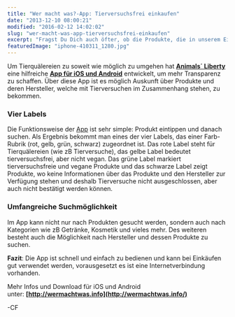 ```yaml
---
title: "Wer macht was?-App: Tierversuchsfrei einkaufen"
date: "2013-12-10 08:00:21"
modified: "2016-02-12 14:02:02"
slug: "wer-macht-was-app-tierversuchsfrei-einkaufen"
excerpt: "Fragst Du Dich auch öfter, ob die Produkte, die in unserem Einkaufswagen landen, an Tieren getestet wurden? Diese App mit einer großen Datenbank stellt Informationen über Tierversuche zum Produkt bereit."
featuredImage: "iphone-410311_1280.jpg"
---
```


Um Tierquälereien zu soweit wie möglich zu umgehen hat **[Animals´ Liberty](http://www.animalsliberty.de/)** eine hilfreiche **[App für iOS und Android](http://www.wermachtwas.info/)** entwickelt, um mehr Transparenz zu schaffen. Über diese App ist es möglich Auskunft über Produkte und deren Hersteller, welche mit Tierversuchen im Zusammenhang stehen, zu bekommen.

### **Vier Labels**

Die Funktionsweise der [App](http://www.wermachtwas.info/) ist sehr simple: Produkt eintippen und danach suchen. Als Ergebnis bekommt man eines der vier Labels, das einer Farb-Rubrik (rot, gelb, grün, schwarz) zugeordnet ist. Das rote Label steht für Tierquälereien (wie zB Tierversuche), das gelbe Label bedeutet tierversuchsfrei, aber nicht vegan. Das grüne Label markiert tierversuchsfreie und vegane Produkte und das schwarze Label zeigt Produkte, wo keine Informationen über das Produkte und den Hersteller zur Verfügung stehen und deshalb Tierversuche nicht ausgeschlossen, aber auch nicht bestätigt werden können.

### **Umfangreiche Suchmöglichkeit**

Im App kann nicht nur nach Produkten gesucht werden, sondern auch nach Kategorien wie zB Getränke, Kosmetik und vieles mehr. Des weiteren besteht auch die Möglichkeit nach Hersteller und dessen Produkte zu suchen.

**Fazit**: Die App ist schnell und einfach zu bedienen und kann bei Einkäufen gut verwendet werden, vorausgesetzt es ist eine Internetverbindung vorhanden.

Mehr Infos und Download für iOS und Android unter: **[http://wermachtwas.info](http://wermachtwas.info/)**

\-CF